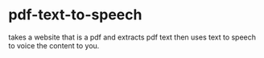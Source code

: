 # pdf-text-to-speech
takes a website that is a pdf and extracts pdf text then uses text to speech to voice the content to you. 
